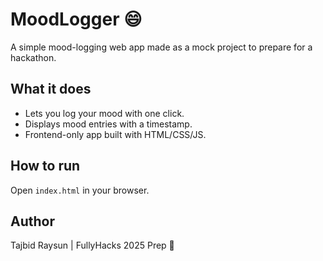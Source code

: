 # MoodLogger 😄

A simple mood-logging web app made as a mock project to prepare for a hackathon.

## What it does
- Lets you log your mood with one click.
- Displays mood entries with a timestamp.
- Frontend-only app built with HTML/CSS/JS.

## How to run
Open `index.html` in your browser.

## Author
Tajbid Raysun | FullyHacks 2025 Prep 🚀
